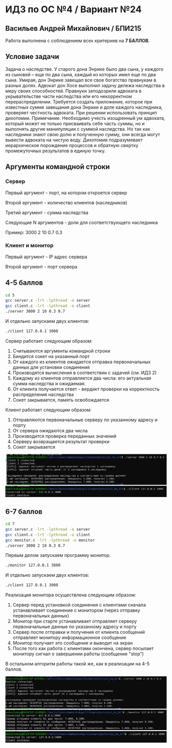# ИДЗ по ОС №4 / Вариант №24
## Васильев Андрей Михайлович / БПИ215

Работа выполнена с соблюдением всех критериев на **7 БАЛЛОВ**.

## Условие задачи

Задача о наследстве. У старого дона Энрике было два сына, у каждого из сыновей – еще по два сына, каждый из которых имел еще по два сына. Умирая, дон Энрике завещал все свое богатство
правнукам в разных долях. Адвокат дон Хосе выполнил задачу
дележа наследства в меру своих способностей. Правнуки заподозрили адвоката в укрывательстве части наследства или его некорректном перераспределении. Требуется создать приложение,
которое при известных сумме завещания дона Энрике и
доле каждого наследника, проверяет честность адвоката. При решении использовать принцип дихотомии. Примечание.
Необходимо учесть изощренный ум адвоката, который может не
только присваивать себе часть суммы, но и выполнять другие манипуляции с суммой наследства. Но так как наследники знают свою
долю и полученную сумму, они всегда могут вывести адвоката на
чистую воду. Дихотомия подразумевает иерархическое порождение процессов и обратную свертку промежуточных результатов
в единую точку.

## Аргументы командной строки

### Сервер
Первый аргумент - порт, на котором откроется сервер

Второй аргумент - количество клиентов (наследников)

Третий аргумент - сумма наследства

Следующие N аргументов - доли для соответствующего наследника

Пример: 3000 2 10 0.7 0.3

### Клиент и монитор
Первый аргумент - IP адрес сервера

Второй аргумент - порт сервера

## 4-5 баллов

```bash
cd 5
gcc server.c -lrt -lpthread -o server
gcc client.c -lrt -lpthread -o client
./server 3000 2 10 0.3 0.7
```
И отдельно запускаем двух клиентов:
```bash
./client 127.0.0.1 3000
```

Сервер работает следующим образом:
1. Считываются аргументы командной строки
2. Биндится сокет на указанный порт
3. От каждого из клиентов ожидается отправка первоначальных данных для установки соединения
4. Производятся вычисления в соответствии с задачей (см. ИДЗ 2)
5. Каждому из клиентов отправляется два числа: его актуальная сумма наследства и ожидаемая.
6. От клиента получается ответ - вердикт проверки на корректность распределения наследства
7. Сокет закрывается, память освобождается

Клиент работает следующим образом:
1. Отправляются первоначальные серверу по указанному адресу и порту
2. От сервера ожидаются два числа
3. Производится проверка переданных значений
4. Серверу возвращается результат проверки
5. Сокет закрывается

![first img](5/server.png)
![second img](5/client.png)

## 6-7 баллов

```bash
cd 7
gcc server.c -lrt -lpthread -o server
gcc client.c -lrt -lpthread -o client
gcc monitor.c -lrt -lpthread -o monitor
./server 3000 2 10 0.3 0.7
```
Первым делом запускаем программу монитор.
```bash
./monitor 127.0.0.1 3000
```
И отдельно запускаем двух клиентов:
```bash
./client 127.0.0.1 3000
```

Реализация монитора осуществлена следующим образом:
1. Сервер перед установкой соединения с клиентами сначала устанавливает соединение с монитором (через отправку первоначальных данных)
2. Монитор при старте устанавливает отправляет серверу первоначальные данные по указанному адресу и порту
3. Сервер после отправки и получения от клиента сообщений отправляет монитору информационное сообщение
4. Монитор получает это сообщение и выводит на экран
5. После того как работа с клиентами окончена, сервер посылает монитору сигнал о завершении работы (сообщение "stop")

В остальном алгоритм работы такой же, как в реализации на 4-5 баллов.


![first img](7/server.png)
![second img](7/monitor.png)
![third img](7/client.png)
